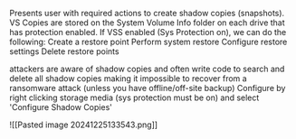 Presents user with required actions to create shadow copies (snapshots).
VS Copies are stored on the System Volume Info folder on each drive that has protection enabled. 
If VSS enabled (Sys Protection on), we can do the following: 
	Create a restore point
	Perform system restore
	Configure restore settings
	Delete restore points 

attackers are aware of shadow copies and often write code to search and delete all shadow copies making it impossible to recover from a ransomware attack (unless you have offline/off-site backup)
Configure by right clicking storage media (sys protection must be on) and select 'Configure Shadow Copies'

![[Pasted image 20241225133543.png]]
